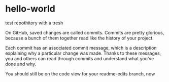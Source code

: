 # hello-world
test repothitory with a tresh

On GitHub, saved changes are called commits. Commits are pretty glorious, because a bunch of them together read like the history of your project.

Each commit has an associated commit message, which is a description explaining why a particular change was made. Thanks to these messages, you and others can read through commits and understand what you’ve done and why.

You should still be on the code view for your readme-edits branch, now 
